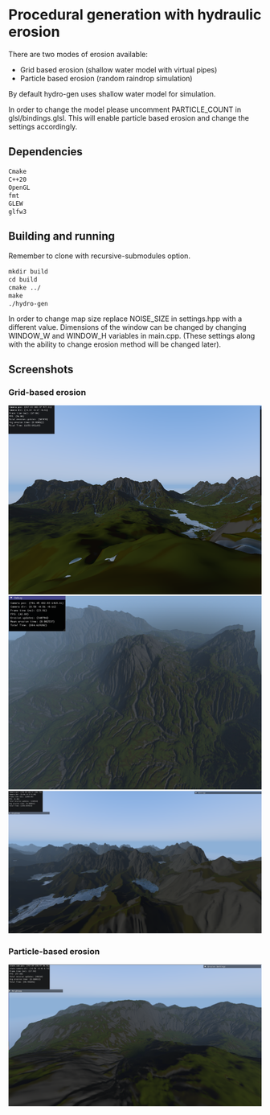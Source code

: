 # Procedural generation with hydraulic erosion
There are two modes of erosion available:


- Grid based erosion (shallow water model with virtual pipes)
- Particle based erosion (random raindrop simulation)


By default hydro-gen uses shallow water model for simulation. 


In order to change the model please uncomment PARTICLE_COUNT in glsl/bindings.glsl. This will enable particle based erosion and change the settings accordingly. 

## Dependencies

```
Cmake
C++20
OpenGL
fmt
GLEW
glfw3
```

## Building and running
Remember to clone with recursive-submodules option.
```
mkdir build
cd build
cmake ../
make
./hydro-gen
```

In order to change map size replace NOISE_SIZE in settings.hpp with a different value.
Dimensions of the window can be changed by changing WINDOW_W and WINDOW_H variables in main.cpp.
(These settings along with the ability to change erosion method will be changed later).
## Screenshots

### Grid-based erosion
<img src="https://github.com/ger0/external_repository/blob/main/pics/hydro-gen/1.png" width="720"/>
<img src="https://github.com/ger0/external_repository/blob/main/pics/hydro-gen/2.png" width="720"/>
<img src="https://github.com/ger0/external_repository/blob/main/pics/hydro-gen/3.png" width="720"/>

### Particle-based erosion
<img src="https://github.com/ger0/external_repository/blob/main/pics/hydro-gen/part1.png" width="720"/>
